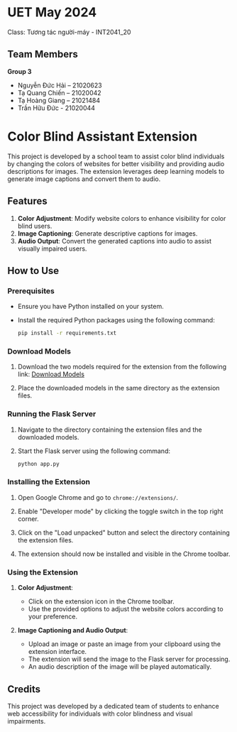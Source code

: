 # UET May 2024
Class: Tương tác người-máy - INT2041_20
## Team Members

**Group 3**

- Nguyễn Đức Hải – 21020623
- Tạ Quang Chiến – 21020042
- Tạ Hoàng Giang – 21021484
- Trần Hữu Đức - 21020044

# Color Blind Assistant Extension

This project is developed by a school team to assist color blind individuals by changing the colors of websites for better visibility and providing audio descriptions for images. The extension leverages deep learning models to generate image captions and convert them to audio.

## Features

1. **Color Adjustment**: Modify website colors to enhance visibility for color blind users.
2. **Image Captioning**: Generate descriptive captions for images.
3. **Audio Output**: Convert the generated captions into audio to assist visually impaired users.

## How to Use

### Prerequisites

- Ensure you have Python installed on your system.
- Install the required Python packages using the following command:

    ```bash
    pip install -r requirements.txt
    ```

### Download Models

1. Download the two models required for the extension from the following link:
   [Download Models](https://drive.google.com/drive/folders/1amXsAG6dp1TYI5q1v15YpUYW0fzb0NYt?usp=sharing)

2. Place the downloaded models in the same directory as the extension files.

### Running the Flask Server

1. Navigate to the directory containing the extension files and the downloaded models.

2. Start the Flask server using the following command:

    ```bash
    python app.py
    ```

### Installing the Extension

1. Open Google Chrome and go to `chrome://extensions/`.

2. Enable "Developer mode" by clicking the toggle switch in the top right corner.

3. Click on the "Load unpacked" button and select the directory containing the extension files.

4. The extension should now be installed and visible in the Chrome toolbar.

### Using the Extension

1. **Color Adjustment**:
   - Click on the extension icon in the Chrome toolbar.
   - Use the provided options to adjust the website colors according to your preference.

2. **Image Captioning and Audio Output**:
   - Upload an image or paste an image from your clipboard using the extension interface.
   - The extension will send the image to the Flask server for processing.
   - An audio description of the image will be played automatically.

## Credits

This project was developed by a dedicated team of students to enhance web accessibility for individuals with color blindness and visual impairments.

